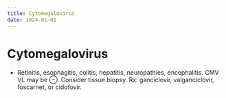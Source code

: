 ```yaml
---
title: Cytomegalovirus
date: 2024-01-01
---
```

# Cytomegalovirus

* Retinitis, esophagitis, colitis, hepatitis, neuropathies, encephalitis. CMV VL may be ⊖. Consider tissue biopsy. Rx: ganciclovir, valganciclovir, foscarnet, or cidofovir.
